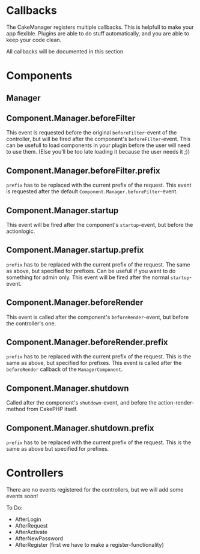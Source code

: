 Callbacks
=========

The CakeManager registers multiple callbacks. This is helpfull to make your app flexible.
Plugins are able to do stuff automatically, and you are able to keep your code clean.

All callbacks will be documented in this section

Components
==========

## Manager

## Component.Manager.beforeFilter

This event is requested before the original `beforeFilter`-event of the controller, but will be fired after the component's `beforeFilter`-event. This can be usefull to load components in your plugin before the user will need to use them. (Else you'll be too late loading it because the user needs it ;))

## Component.Manager.beforeFilter.prefix

`prefix` has to be replaced with the current prefix of the request.
This event is requested after the default `Component.Manager.beforeFilter`-event.

## Component.Manager.startup

This event will be fired after the component's  `startup`-event, but before the actionlogic.

## Component.Manager.startup.prefix

`prefix` has to be replaced with the current prefix of the request.
The same as above, but specified for prefixes. Can be usefull if you want to do something for admin only. This event will be fired after the normal `startup`-event.

## Component.Manager.beforeRender

This event is called after the component's `beforeRender`-event, but before the controller's one.

## Component.Manager.beforeRender.prefix

`prefix` has to be replaced with the current prefix of the request.
This is the same as above, but specified for prefixes.
This event is called after the `beforeRender` callback of the `ManagerComponent`.

## Component.Manager.shutdown

Called after the component's `shutdown`-event, and before the action-render-method from CakePHP itself.

## Component.Manager.shutdown.prefix

`prefix` has to be replaced with the current prefix of the request. This is the same as above but specified for prefixes.


Controllers
===========

There are no events registered for the controllers, but we will add some events soon!

To Do:

- AfterLogin
- AfterRequest
- AfterActivate
- AfterNewPassword
- AfterRegister (first we have to make a register-functionality)

